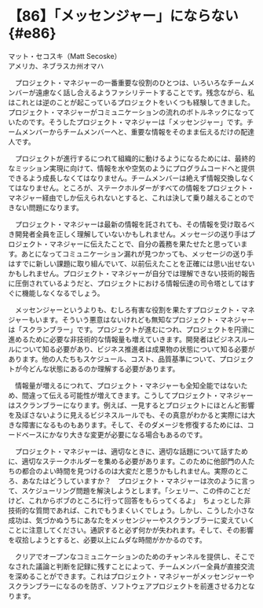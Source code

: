 # 【86】「メッセンジャー」にならない{#e86}

<div class="author">マット・セコスキ（Matt Secoske）</div>
<div class="author_address">アメリカ、ネブラスカ州オマハ</div>

　プロジェクト・マネジャーの一番重要な役割のひとつは、いろいろなチームメンバーが遠慮なく話し合えるようファシリテートすることです。残念ながら、私はこれとは逆のことが起こっているプロジェクトをいくつも経験してきました。プロジェクト・マネジャーがコミュニケーションの流れのボトルネックになっていたのです。そうしたプロジェクト・マネジャーは「メッセンジャー」です。チームメンバーからチームメンバーへと、重要な情報をそのまま伝えるだけの配達人です。

　プロジェクトが進行するにつれて組織的に動けるようになるためには、最終的なミッション実現に向けて、情報を水や空気のようにプログラムコードへと提供できるよう成長しなくてはなりません。チームメンバーは絶えず情報交換しなくてはなりません。ところが、ステークホルダーがすべての情報をプロジェクト・マネジャー経由でしか伝えられないとすると、これは決して乗り越えることのできない問題になります。

　プロジェクト・マネジャーは最新の情報を託されても、その情報を受け取るべき開発者全員を正しく理解していないかもしれません。メッセージの送り手はプロジェクト・マネジャーに伝えたことで、自分の義務を果たせたと思っています。あとになってコミュニケーション漏れが見つかっても、メッセージの送り手はすでに新しい課題に取り組んでいて、以前伝えたことを正確には思い出せないかもしれません。プロジェクト・マネジャーが自分では理解できない技術的報告に圧倒されているようだと、プロジェクトにおける情報伝達の司令塔としてはすぐに機能しなくなるでしょう。

　メッセンジャーというよりも、むしろ有害な役割を果たすプロジェクト・マネジャーもいます。そういう悪意はないけれども無知なプロジェクト・マネジャーは「スクランブラー」です。プロジェクトが進むにつれ、プロジェクトを円滑に進めるために必要な非技術的な情報量も増えていきます。開発者はビジネスルールについて知る必要があり、ビジネス推進者は成果物の状態について知る必要があります。他の人たちもスケジュール、コスト、品質基準について、プロジェクトが今どんな状態にあるのか理解する必要があります。

　情報量が増えるにつれて、プロジェクト・マネジャーも全知全能ではないため、間違って伝える可能性が増えてきます。こうしてプロジェクト・マネジャーはスクランブラーになります。例えば、一見するとプロジェクトにほとんど影響を及ぼさないように見えるビジネスルールでも、その真意がわかると実際には大きな障害になるものもあります。そして、そのダメージを修復するためには、コードベースにかなり大きな変更が必要になる場合もあるのです。

　プロジェクト・マネジャーは、適切なときに、適切な話題について話すために、適切なステークホルダーを集める必要があります。このために他部門の人たちの都合のよい時間を見つけるのは大変だと思うかもしれません。実際のところ、あなたはどうしていますか？　プロジェクト・マネジャーは次のように言って、スケジューリング問題を解決しようとします。「シェリー、この件のことだけど、これからボブのところに行って回答をもらってくるよ」　ちょっとした非技術的な質問であれば、これでもうまくいくでしょう。しかし、こうした小さな成功は、気づかぬうちにあなたをメッセンジャーやスクランブラーに変えていくことに注意してください。通訳すると必ず何かが失われます。そして、その影響を収拾しようとすると、必要以上にムダな時間がかかるのです。

　クリアでオープンなコミュニケーションのためのチャンネルを提供し、そこでなされた議論と判断を記録に残すことによって、チームメンバー全員が直接交流を深めることができます。これはプロジェクト・マネジャーがメッセンジャーやスクランブラーになるのを防ぎ、ソフトウェアプロジェクトを前進させる力となります。
